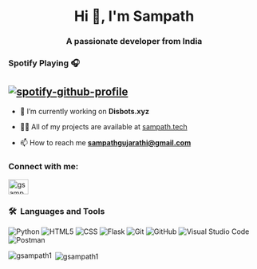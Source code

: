 <h1 align="center">Hi 👋, I'm Sampath</h1>
<h3 align="center">A passionate developer from India</h3>

### Spotify Playing 🎧
[![spotify-github-profile](https://spotify-github-profile.vercel.app/api/view?uid=31kbzl4rt652gjqxayjhl757ucgq&cover_image=true&theme=default&show_offline=false&background_color=121212&bar_color=53b14f&bar_color_cover=false)](https://github.com/kittinan/spotify-github-profile)
---

- 🔭 I’m currently working on **Disbots.xyz**

- 👨‍💻 All of my projects are available at [sampath.tech](sampath.tech)

- 📫 How to reach me **sampathgujarathi@gmail.com**

<h3 align="left">Connect with me:</h3>
<p align="left">
<a href="https://twitter.com/gsampath__" target="blank"><img align="center" src="https://raw.githubusercontent.com/rahuldkjain/github-profile-readme-generator/master/src/images/icons/Social/twitter.svg" alt="gsampath__" height="30" width="40" /></a>
</p>

### 🛠 &nbsp;Languages and Tools

  ![Python](https://img.shields.io/badge/-Python-333333?style=flat&logo=python)
  ![HTML5](https://img.shields.io/badge/-HTML5-333333?style=flat&logo=HTML5)
  ![CSS](https://img.shields.io/badge/-CSS-333333?style=flat&logo=CSS3&logoColor=1572B6)
  ![Flask](https://img.shields.io/badge/-Flask-000000?style=flat&logo=flask)
  ![Git](https://img.shields.io/badge/-Git-333333?style=flat&logo=git)
  ![GitHub](https://img.shields.io/badge/-GitHub-333333?style=flat&logo=github)
  ![Visual Studio Code](https://img.shields.io/badge/-Visual%20Studio%20Code-333333?style=flat&logo=visual-studio-code&logoColor=007ACC)
  ![Postman](https://img.shields.io/badge/-Postman-000000?style=flat&logo=postman)

<p><img align="left" src="https://github-readme-stats.vercel.app/api?username=GSampath1&count_private=true&show_icons=true&theme=radical" alt="gsampath1" /></p>

<p>&nbsp;<img align="center" src="https://github-readme-stats.vercel.app/api/top-langs/?username=GSampath1&show_icons=true&theme=radical" alt="gsampath1" /></p>

